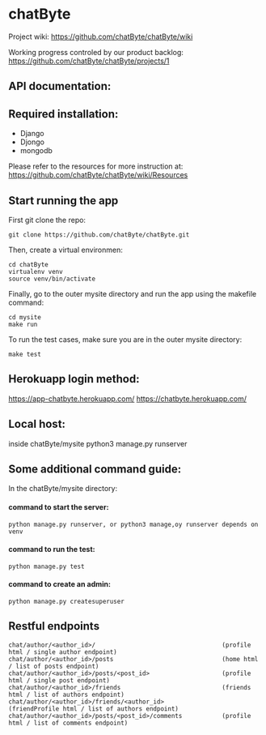 # chatByte
Project wiki: https://github.com/chatByte/chatByte/wiki 

Working progress controled by our product backlog: https://github.com/chatByte/chatByte/projects/1
## API documentation:

## Required installation:
- Django
- Djongo
- mongodb

Please refer to the resources for more instruction at: https://github.com/chatByte/chatByte/wiki/Resources

## Start running the app
First git clone the repo:

    git clone https://github.com/chatByte/chatByte.git
Then, create a virtual environmen:

    cd chatByte
    virtualenv venv
    source venv/bin/activate

Finally, go to the outer mysite directory and run the app using the makefile command:

    cd mysite
    make run

To run the test cases, make sure you are in the outer mysite directory:

    make test

## Herokuapp login method:
https://app-chatbyte.herokuapp.com/
https://chatbyte.herokuapp.com/

## Local host:
inside chatByte/mysite
python3 manage.py runserver

## Some additional command guide:
In the chatByte/mysite directory:

#### command to start the server:

    python manage.py runserver, or python3 manage,oy runserver depends on venv

#### command to run the test:

    python manage.py test

#### command to create an admin:

    python manage.py createsuperuser
    
## Restful endpoints

    chat/author/<author_id>/                                   (profile html / single author endpoint)
    chat/author/<author_id>/posts                              (home html / list of posts endpoint)
    chat/author/<author_id>/posts/<post_id>                    (profile html / single post endpoint)
    chat/author/<author_id>/friends                            (friends html / list of authors endpoint)
    chat/author/<author_id>/friends/<author_id>                (friendProfile html / list of authors endpoint)
    chat/author/<author_id>/posts/<post_id>/comments           (profile html / list of comments endpoint)
